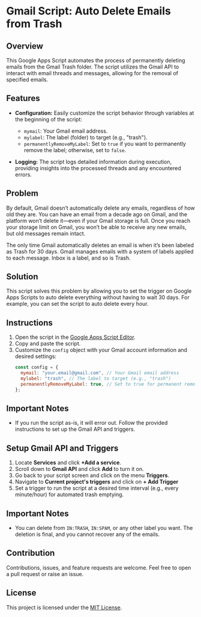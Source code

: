# Gmail Script: Auto Delete Emails from Trash

## Overview

This Google Apps Script automates the process of permanently deleting emails from the Gmail Trash folder. The script utilizes the Gmail API to interact with email threads and messages, allowing for the removal of specified emails.

## Features

- **Configuration:** Easily customize the script behavior through variables at the beginning of the script:
  - `mymail`: Your Gmail email address.
  - `mylabel`: The label (folder) to target (e.g., "trash").
  - `permanentlyRemoveMyLabel`: Set to `true` if you want to permanently remove the label; otherwise, set to `false`.

- **Logging:** The script logs detailed information during execution, providing insights into the processed threads and any encountered errors.

## Problem

By default, Gmail doesn’t automatically delete any emails, regardless of how old they are. You can have an email from a decade ago on Gmail, and the platform won’t delete it—even if your Gmail storage is full. Once you reach your storage limit on Gmail, you won’t be able to receive any new emails, but old messages remain intact.

The only time Gmail automatically deletes an email is when it’s been labeled as Trash for 30 days. Gmail manages emails with a system of labels applied to each message. Inbox is a label, and so is Trash.


## Solution

This script solves this problem by allowing you to set the trigger on Google Apps Scripts to auto delete everything without having to wait 30 days. For example, you can set the script to auto delete every hour.

## Instructions

1. Open the script in the [Google Apps Script Editor](https://script.google.com/).
2. Copy and paste the script.
3. Customize the `config` object with your Gmail account information and desired settings:
    ```javascript
    const config = {
      mymail: "your.email@gmail.com", // Your Gmail email address
      mylabel: "trash", // The label to target (e.g., "trash")
      permanentlyRemoveMyLabel: true, // Set to true for permanent removal, false otherwise
    };
    ```

## Important Notes

- If you run the script as-is, it will error out. Follow the provided instructions to set up the Gmail API and triggers.

## Setup Gmail API and Triggers

1. Locate **Services** and click **+Add a service**.
2. Scroll down to **Gmail API** and click **Add** to turn it on.
3. Go back to your script screen and click on the menu **Triggers**.
4. Navigate to **Current project's triggers** and click on **+ Add Trigger**
5. Set a trigger to run the script at a desired time interval (e.g., every minute/hour) for automated trash emptying.

## Important Notes

- You can delete from `IN:TRASH`, `IN:SPAM`, or any other label you want. The deletion is final, and you cannot recover any of the emails.

## Contribution

Contributions, issues, and feature requests are welcome. Feel free to open a pull request or raise an issue.

## License

This project is licensed under the [MIT License](LICENSE).

